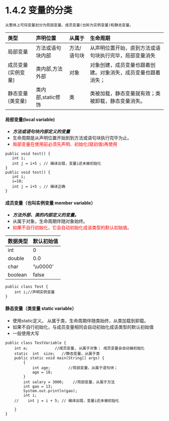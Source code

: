 # 1.4.2 变量的分类

    从整体上可将变量划分为局部变量、成员变量(也称为实例变量)和静态变量。


| 类型 | 声明位置 | **从属于** | **生命周期** |
| :--- | :--- | :--- | :--- | 
| 局部变量 | 方法或语句块内部 | 方法/语句块 | 从声明位置开始，直到方法或语句块执行完毕，局部变量消失 | 
| 成员变量(实例变量) | 类内部,方法外部 | 对象 | 对象创建，成员变量也跟着创建。对象消失，成员变量也跟着消失；|
| 静态变量(类变量) | 类内部,static修饰|类| 类被加载，静态变量就有效；类被卸载，静态变量消失。|


#### 局部变量(local  variable)

* ***方法或语句块内部定义的变量***
* 生命周期是从声明位置开始到到方法或语句块执行完毕为止。
* <font color=red>局部变量在使用前必须先声明、初始化(赋初值)再使用</font>

``` 
public void test() {
   int i;
   int j = i+5 ; // 编译出错，变量i还未被初始化 
} 
public void test() {
   int i;
   i=10;
   int j = i+5 ; // 编译正确
}
```
#### 成员变量（也叫实例变量  member variable）
* ***方法外部、类的内部定义的变量。***
* 从属于对象，生命周期伴随对象始终。
* <font color=red>如果不自行初始化，它会自动初始化成该类型的默认初始值。</font>

| 数据类型  | 默认初始值 |
| ------- |--------|
|int|0|
|double|0.0|
|char|‘\u0000’|
|boolean|false|

``` 
public class Test {
    int i;//声明实例变量
}
```

#### 静态变量（类变量 static variable）
  
* 使用static定义。 从属于类，生命周期伴随类始终，从类加载到卸载。
* 如果不自行初始化，与成员变量相同会自动初始化成该类型的默认初始值
* 一般使用大写

``` 
public class TestVariable {
    int a;            //成员变量, 从属于对象； 成员变量会自动被初始化
    static  int  size;   //静态变量，从属于类
    public static void main(String[] args) {
        {
            int age;        //局部变量，从属于语句块；
            age = 18;
        }
        int salary = 3000;    //局部变量，从属于方法
        int gao = 13;
        System.out.println(gao);
        int i;
    //    int j = i + 5; // 编译出错，变量i还未被初始化
         
    }
}
```

  
